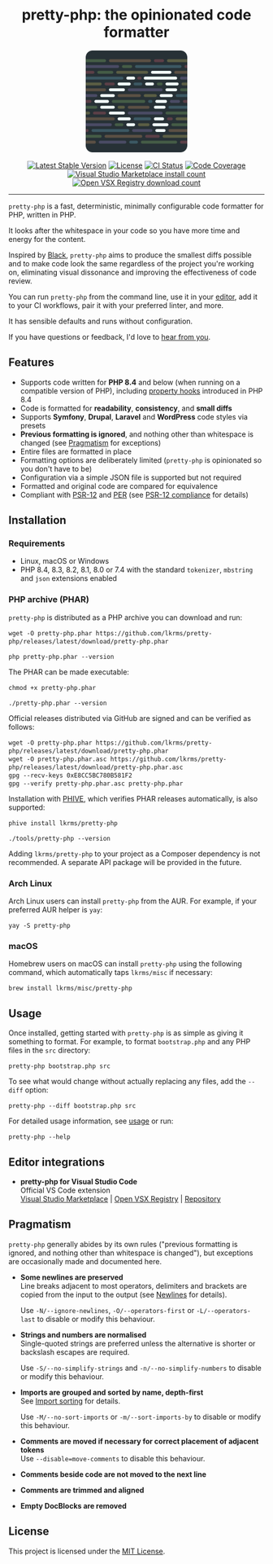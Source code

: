 <h1 align="center">pretty-php: the opinionated code formatter</h1>

<p align="center">
  <a href="https://github.com/lkrms/pretty-php">
    <img src="https://github.com/lkrms/pretty-php/raw/main/images/logo-600x600-rounded.png" alt="pretty-php logo" width="200">
  </a>
<p>

<p align="center">
  <a href="https://packagist.org/packages/lkrms/pretty-php"><img src="https://poser.pugx.org/lkrms/pretty-php/v" alt="Latest Stable Version" /></a>
  <a href="https://packagist.org/packages/lkrms/pretty-php"><img src="https://poser.pugx.org/lkrms/pretty-php/license" alt="License" /></a>
  <a href="https://github.com/lkrms/pretty-php/actions"><img src="https://github.com/lkrms/pretty-php/actions/workflows/ci.yml/badge.svg" alt="CI Status" /></a>
  <a href="https://codecov.io/gh/lkrms/pretty-php"><img src="https://codecov.io/gh/lkrms/pretty-php/graph/badge.svg?token=W0KVZU718K" alt="Code Coverage" /></a>
  <a href="https://marketplace.visualstudio.com/items?itemName=lkrms.pretty-php"><img src="https://img.shields.io/visual-studio-marketplace/i/lkrms.pretty-php?label=Marketplace%20installs&color=%230066b8" alt="Visual Studio Marketplace install count" /></a>
  <a href="https://open-vsx.org/extension/lkrms/pretty-php"><img src="https://img.shields.io/open-vsx/dt/lkrms/pretty-php?label=Open%20VSX%20downloads&color=%23a60ee5" alt="Open VSX Registry download count" /></a>
</p>

---

`pretty-php` is a fast, deterministic, minimally configurable code formatter for
PHP, written in PHP.

It looks after the whitespace in your code so you have more time and energy for
the content.

Inspired by [Black][], `pretty-php` aims to produce the smallest diffs possible
and to make code look the same regardless of the project you're working on,
eliminating visual dissonance and improving the effectiveness of code review.

You can run `pretty-php` from the command line, use it in your [editor][], add
it to your CI workflows, pair it with your preferred linter, and more.

It has sensible defaults and runs without configuration.

If you have questions or feedback, I'd love to [hear from you][discuss].

## Features

- Supports code written for **PHP 8.4** and below (when running on a compatible
  version of PHP), including [property hooks][] introduced in PHP 8.4
- Code is formatted for **readability**, **consistency**, and **small diffs**
- Supports **Symfony**, **Drupal**, **Laravel** and **WordPress** code styles
  via presets
- **Previous formatting is ignored**, and nothing other than whitespace is
  changed (see [Pragmatism](#pragmatism) for exceptions)
- Entire files are formatted in place
- Formatting options are deliberately limited (`pretty-php` is opinionated so
  you don't have to be)
- Configuration via a simple JSON file is supported but not required
- Formatted and original code are compared for equivalence
- Compliant with [PSR-12][] and [PER][] (see [PSR-12 compliance][] for details)

## Installation

### Requirements

- Linux, macOS or Windows
- PHP 8.4, 8.3, 8.2, 8.1, 8.0 or 7.4 with the standard `tokenizer`, `mbstring`
  and `json` extensions enabled

### PHP archive (PHAR)

`pretty-php` is distributed as a PHP archive you can download and run:

```shell
wget -O pretty-php.phar https://github.com/lkrms/pretty-php/releases/latest/download/pretty-php.phar
```

```shell
php pretty-php.phar --version
```

The PHAR can be made executable:

```shell
chmod +x pretty-php.phar
```

```shell
./pretty-php.phar --version
```

Official releases distributed via GitHub are signed and can be verified as
follows:

```shell
wget -O pretty-php.phar https://github.com/lkrms/pretty-php/releases/latest/download/pretty-php.phar
wget -O pretty-php.phar.asc https://github.com/lkrms/pretty-php/releases/latest/download/pretty-php.phar.asc
gpg --recv-keys 0xE8CC5BC780B581F2
gpg --verify pretty-php.phar.asc pretty-php.phar
```

Installation with [PHIVE][], which verifies PHAR releases automatically, is also
supported:

```shell
phive install lkrms/pretty-php
```

```shell
./tools/pretty-php --version
```

Adding `lkrms/pretty-php` to your project as a Composer dependency is not
recommended. A separate API package will be provided in the future.

### Arch Linux

Arch Linux users can install `pretty-php` from the AUR. For example, if your
preferred AUR helper is `yay`:

```shell
yay -S pretty-php
```

### macOS

Homebrew users on macOS can install `pretty-php` using the following command,
which automatically taps `lkrms/misc` if necessary:

```shell
brew install lkrms/misc/pretty-php
```

## Usage

Once installed, getting started with `pretty-php` is as simple as giving it
something to format. For example, to format `bootstrap.php` and any PHP files in
the `src` directory:

```shell
pretty-php bootstrap.php src
```

To see what would change without actually replacing any files, add the `--diff`
option:

```shell
pretty-php --diff bootstrap.php src
```

For detailed usage information, see [usage](docs/Usage.md) or run:

```shell
pretty-php --help
```

## Editor integrations

- **pretty-php for Visual Studio Code** \
  Official VS Code extension \
  [Visual Studio Marketplace][] | [Open VSX Registry][] | [Repository][vscode]

## Pragmatism

`pretty-php` generally abides by its own rules ("previous formatting is ignored,
and nothing other than whitespace is changed"), but exceptions are occasionally
made and documented here.

- **Some newlines are preserved** \
  Line breaks adjacent to most operators, delimiters and brackets are copied from
  the input to the output (see [Newlines][] for details).

  Use `-N/--ignore-newlines`, `-O/--operators-first` or `-L/--operators-last` to
  disable or modify this behaviour.

- **Strings and numbers are normalised** \
  Single-quoted strings are preferred unless the alternative is shorter or backslash
  escapes are required.

  Use `-S/--no-simplify-strings` and `-n/--no-simplify-numbers` to disable or
  modify this behaviour.

- **Imports are grouped and sorted by name, depth-first** \
  See [Import sorting][] for details.

  Use `-M/--no-sort-imports` or `-m/--sort-imports-by` to disable or modify this
  behaviour.

- **Comments are moved if necessary for correct placement of adjacent tokens** \
  Use `--disable=move-comments` to disable this behaviour.

- **Comments beside code are not moved to the next line**

- **Comments are trimmed and aligned**

- **Empty DocBlocks are removed**

## License

This project is licensed under the [MIT License][].

[Black]: https://github.com/psf/black
[discuss]: https://github.com/lkrms/pretty-php/discussions
[editor]: #editor-integrations
[Import sorting]: docs/Imports.md
[MIT License]: LICENSE
[Newlines]: docs/Newlines.md
[Open VSX Registry]: https://open-vsx.org/extension/lkrms/pretty-php
[PER]: https://www.php-fig.org/per/coding-style/
[PHIVE]: https://phar.io
[property hooks]: https://wiki.php.net/rfc/property-hooks
[PSR-12 compliance]: docs/PSR-12.md
[PSR-12]: https://www.php-fig.org/psr/psr-12/
[Visual Studio Marketplace]:
  https://marketplace.visualstudio.com/items?itemName=lkrms.pretty-php
[vscode]: https://github.com/lkrms/vscode-pretty-php
